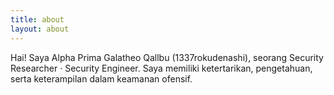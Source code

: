 ```yaml
---
title: about
layout: about
---
```


Hai! Saya Alpha Prima Galatheo Qallbu (1337rokudenashi), seorang Security Researcher · Security Engineer. Saya memiliki ketertarikan, pengetahuan, serta keterampilan dalam keamanan ofensif.
